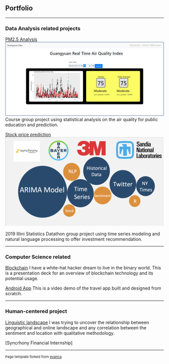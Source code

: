 ## Portfolio

---

### Data Analysis related projects

[PM2.5 Analysis](/pdf/PM2.5_Analysis_Report.pdf)
<img src="images/pm2.5.png?raw=true"/>
Course group project using statistical analysis on the air quality for public education and prediction.


[Stock price prediction](/pdf/Stock_Price_Prediction.pdf)
<img src="images/stock.png?raw=true"/>

2019 Illini Statistics Datathon group project using time series modeling and natural language processing to offer investment recommendation.

---

### Computer Science related

[Blockchain](/pdf/Blockchain.pdf)
I have a white-hat hacker dream to live in the binary world. This is a presentation deck for an overview of blockchain technology and its potential usage.

[Android App](https://www.youtube.com/watch?v=8Rwy-iTYkLQ&feature=emb_logo)
This is a video demo of the travel app built and designed from scratch.


---

### Human-centered project

[Linguistic landscape](/pdf/Linguistic_Landscape.pdf)
I was trying to uncover the relationship between geographical and online landscape and any correlation between the sentiment and location with qualitative methodology.


[Syncrhony Financial Internship]


---
<p style="font-size:11px">Page template forked from <a href="https://github.com/evanca/quick-portfolio">evanca</a></p>
<!-- Remove above link if you don't want to attibute -->
